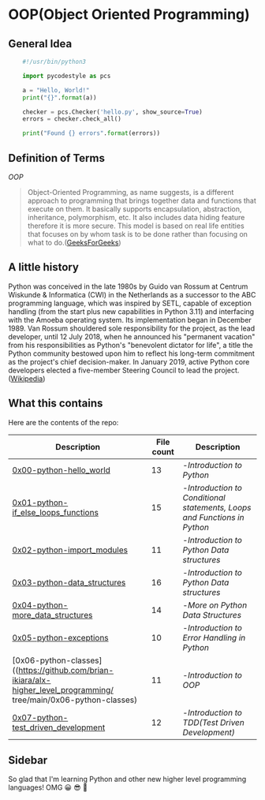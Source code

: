 # OOP(Object Oriented Programming)

## General Idea

```python
	#!/usr/bin/python3

	import pycodestyle as pcs

	a = "Hello, World!"
	print("{}".format(a))

	checker = pcs.Checker('hello.py', show_source=True)
	errors = checker.check_all()

	print("Found {} errors".format(errors))
```

## Definition of Terms

_OOP_

> Object-Oriented Programming, as name suggests, is a different approach to programming that brings together data and functions that execute on them. It basically supports encapsulation, abstraction, inheritance, polymorphism, etc. It also includes data hiding feature therefore it is more secure. This model is based on real life entities that focuses on by whom task is to be done rather than focusing on what to do.([GeeksForGeeks](https://www.geeksforgeeks.org/difference-between-structured-programming-and-object-oriented-programming/))

## A little history

Python was conceived in the late 1980s by Guido van Rossum at Centrum Wiskunde & Informatica (CWI) in the Netherlands as a successor to the ABC programming language, which was inspired by SETL, capable of exception handling (from the start plus new capabilities in Python 3.11) and interfacing with the Amoeba operating system. Its implementation began in December 1989. Van Rossum shouldered sole responsibility for the project, as the lead developer, until 12 July 2018, when he announced his "permanent vacation" from his responsibilities as Python's "benevolent dictator for life", a title the Python community bestowed upon him to reflect his long-term commitment as the project's chief decision-maker. In January 2019, active Python core developers elected a five-member Steering Council to lead the project.([Wikipedia](https://en.wikipedia.org/wiki/Python_(programming_language)))

## What this contains

Here are the contents of the repo:

| Description | File count | Description |
| -- | -- | -- |
| [0x00-python-hello_world](https://github.com/brian-ikiara/alx-higher_level_programming/tree/main/0x00-python-hello_world) | 13 | -*Introduction to Python* |
| [0x01-python-if_else_loops_functions](https://github.com/brian-ikiara/alx-higher_level_programming/tree/main/0x01-python-if_else_loops_functions) | 15 | -*Introduction to Conditional statements, Loops and Functions in Python* |
| [0x02-python-import_modules](https://github.com/brian-ikiara/alx-higher_level_programming/tree/main/0x02-python-import_modules) | 11 | -*Introduction to Python Data structures* |
| [0x03-python-data_structures](https://github.com/brian-ikiara/alx-higher_level_programming/tree/main/0x03-python-data_structures) | 16 | -*Introduction to Python Data structures* |
| [0x04-python-more_data_structures](https://github.com/brian-ikiara/alx-higher_level_programming/tree/main/0x04-python-more_data_structures) | 14 | -*More on Python Data Structures* |
| [0x05-python-exceptions](https://github.com/brian-ikiara/alx-higher_level_programming/tree/main/0x05-python-exceptions) | 10 | -*Introduction to Error Handling in Python* |
| [0x06-python-classes]((https://github.com/brian-ikiara/alx-higher_level_programming/    tree/main/0x06-python-classes) | 11 | -*Introduction to OOP* |
| [0x07-python-test_driven_development](https://github.com/brian-ikiara/alx-higher_level_programming/tree/main/0x07-python-test_driven_development) | 12 | -*Introduction to TDD(Test Driven Development)* |

## Sidebar

So glad that I'm learning Python and other new higher level programming languages! OMG :grinning: :sunglasses: :tada:
